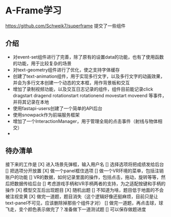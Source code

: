 # A-Frame学习


https://github.com/Schweik7/superframe 提交了一些组件
## 介绍

- 对event-set组件进行了完善，除了原有的设置data的功能，也有了使用函数的功能，用于比较复杂的场景
- 对text-geometry组件进行了优化，使之支持字体缓存
- 创建了text-animation组件，用于实现多行文字，以及多行文字的动画效果，并会为多行文本创建一个动态的文本框，用作背景板和交互
- 增加了录制视频功能，以及交互日志记录的组件，组件目前能记录click dragstart dragend rotationstart  rotationend movestart moveend 等事件，并将其记录在本地
- 使用fastapi-users创建了一个简单的API后台
- 使用snowpack作为前端服务框架
- 增加了一个InteractionManager，用于管理全局的点击事件（射线与物体相交）
- 

## 待办清单

接下来的工作是
[X] 进入场景先弹框，输入用户名
[] 选择选项将把成绩发给后台
[] 把选项分开放置
[X] 做一个panel框住选项
[] 做一个VR环境的菜单，包括注销账户的功能
[] VR的数据，如何记录里面的操作，包括点击，拖动，旋转等等，然后把数据传给后台
[] 考虑游戏手柄和VR手柄两者的支持，为之适配按键和手柄的操作
[X] 模型交互后出现题目
[X] 随机出题
[] 不知道为啥，题目低于地面的不会被注视变黄
[X] 做完一道题，题目消失（这个逻辑好像还挺麻烦，目前只是让text-panel不可见，应该删除掉那些个组件才对）
[] 做完一道题，再点击球，球飞走，变个颜色表示做完了？准备做下一道测试题
[] 可以保存做题进度